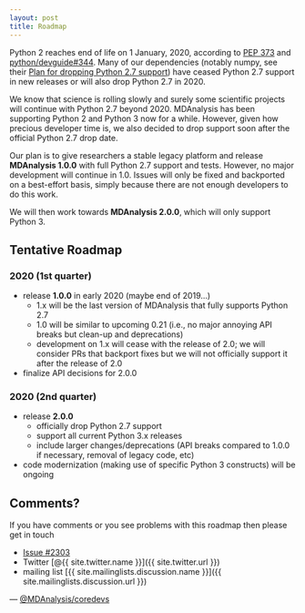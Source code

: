 ```yaml
---
layout: post
title: Roadmap
---
```


Python 2 reaches end of life on 1 January, 2020, according to [PEP
373](https://www.python.org/dev/peps/pep-0373/) and
[python/devguide#344](https://github.com/python/devguide/pull/344). Many
of our dependencies (notably numpy, see their [Plan for dropping
Python 2.7
support](https://docs.scipy.org/doc/numpy-1.14.0/neps/dropping-python2.7-proposal.html))
have ceased Python 2.7 support in new releases or will also drop
Python 2.7 in 2020.

We know that science is rolling slowly and surely some scientific
projects will continue with Python 2.7 beyond 2020. MDAnalysis has
been supporting Python 2 and Python 3 now for a while. However, given
how precious developer time is, we also decided to drop support soon
after the official Python 2.7 drop date. 

Our plan is to give researchers a stable legacy platform and release
**MDAnalysis 1.0.0** with full Python 2.7 support and tests. However,
no major development will continue in 1.0. Issues will only be fixed
and backported on a best-effort basis, simply because there are not
enough developers to do this work.

We will then work towards **MDAnalysis 2.0.0**,  which will
only support Python 3.



## Tentative Roadmap
### 2020 (1st quarter)

- release **1.0.0** in early 2020 (maybe end of 2019...)
   - 1.x will be the last version of MDAnalysis that fully supports Python 2.7
   - 1.0 will be similar to upcoming 0.21 (i.e., no  major annoying
        API breaks but clean-up and deprecations)
   - development on 1.x will cease with the release of 2.0; we will
     consider PRs that backport fixes but we will not officially
     support it after the release of 2.0
- finalize API decisions for 2.0.0

### 2020 (2nd quarter)

- release **2.0.0**
    - officially drop Python 2.7 support
    - support all current Python 3.x releases	
	- include larger changes/deprecations (API breaks compared to
      1.0.0 if necessary, removal of legacy code, etc)
- code modernization (making use of specific Python 3 constructs) will
  be ongoing


## Comments?

If you have comments or you see problems with this roadmap then please
get in touch
- [Issue #2303](https://github.com/MDAnalysis/mdanalysis/issues/2303)
- Twitter [@{{ site.twitter.name }}]({{ site.twitter.url }})
- mailing list [{{ site.mailinglists.discussion.name }}]({{ site.mailinglists.discussion.url }})
  
— [@MDAnalysis/coredevs](https://github.com/orgs/MDAnalysis/teams/coredevs)

